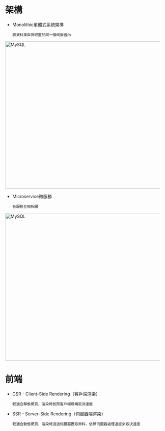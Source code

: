 
<h1>架構</h1>

* Monolithic單體式系統架構

      將資料庫與快取置於同一個伺服器內
      
<img src="https://user-images.githubusercontent.com/97188330/215185403-c19497af-9376-4241-9f13-5c1e0e7f24a0.png" width="1000" height="480" alt="MySQL"/><br/>      
    
* Microservice微服務

      各服務互相拆開
      
<img src="https://user-images.githubusercontent.com/97188330/215177514-dcc8b85c-799d-48b2-a8c3-454eb58ee203.png" width="1000" height="480" alt="MySQL"/><br/>

<h1>前端</h1>

* CSR - Client-Side Rendering（客戶端渲染）

      較適合靜態網頁，渲染時依照客戶端環境取決速度
        
* SSR - Server-Side Rendering（伺服器端渲染）

      較適合動態網頁，渲染時透過伺服器獲取資料，依照伺服器處理速度來取決速度

